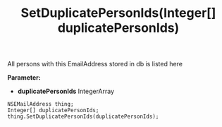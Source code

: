 ﻿---
uid: crmscript_ref_NSEMailAddress_SetDuplicatePersonIds
title: SetDuplicatePersonIds(Integer[] duplicatePersonIds)
intellisense: NSEMailAddress.SetDuplicatePersonIds
keywords: NSEMailAddress, GetDuplicatePersonIds
so.topic: reference
---

All persons with this EmailAddress stored in db is listed here

**Parameter:** 
 - **duplicatePersonIds** IntegerArray

```crmscript
NSEMailAddress thing;
Integer[] duplicatePersonIds;
thing.SetDuplicatePersonIds(duplicatePersonIds);
```

